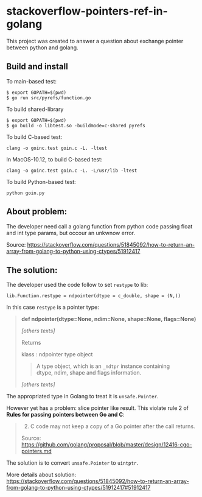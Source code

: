# stackoverflow-pointers-ref-in-golang

This project was created to answer a question about exchange pointer between python and golang.

## Build and install

To main-based test:
```
$ export GOPATH=$(pwd) 
$ go run src/pyrefs/function.go
```

To build shared-library
```
$ export GOPATH=$(pwd) 
$ go build -o libtest.so -buildmode=c-shared pyrefs
```

To build C-based test:
```
clang -o goinc.test goin.c -L. -ltest
```

In MacOS-10.12, to build C-based test:
 ```
 clang -o goinc.test goin.c -L. -L/usr/lib -ltest
 ```

To build Python-based test:
 ```
 python goin.py
 ```


## About problem:

The developer need call a golang function from python code passing float and int type params, but occour an unkwnow error.

Source: https://stackoverflow.com/questions/51845092/how-to-return-an-array-from-golang-to-python-using-ctypes/51912417

## The solution:

The developer used the code follow to set ```restype``` to lib:


    lib.Function.restype = ndpointer(dtype = c_double, shape = (N,))

In this case ```restype``` is a pointer type:

> **def ndpointer(dtype=None, ndim=None, shape=None, flags=None)** 
> 
> *[others texts]*
>
> Returns
> 
> klass : ndpointer type object
> 
>   >A type object, which is an `_ndtpr` instance containing  
>   >dtype, ndim, shape and flags information.
>
> *[others texts]*

The appropriated type in Golang to treat it is ```unsafe.Pointer```.

However yet has a problem: slice pointer like result. This violate rule 2 of **Rules for passing pointers between Go and C**:

> 2. C code may not keep a copy of a Go pointer after the call returns.
> 
> Source: https://github.com/golang/proposal/blob/master/design/12416-cgo-pointers.md

The solution is to convert ```unsafe.Pointer``` to ```uintptr```. 

More details about solution: https://stackoverflow.com/questions/51845092/how-to-return-an-array-from-golang-to-python-using-ctypes/51912417#51912417


<!-- About C-interop, unsafe
For the purposes of C-interop, unsafe.Pointer(&bytes) will create a pointer to the first byte of the slice, which is not the first byte of the data (which is usually what C expects)--for this reason, you should use unsafe.Pointer(&bytes[0]) -->
